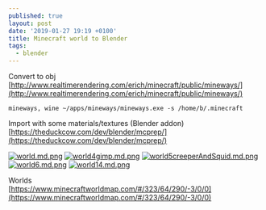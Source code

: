 ```yaml
---
published: true
layout: post
date: '2019-01-27 19:19 +0100'
title: Minecraft world to Blender
tags:
  - blender
---
```

Convert to obj  
[http://www.realtimerendering.com/erich/minecraft/public/mineways/](http://www.realtimerendering.com/erich/minecraft/public/mineways/)

    mineways, wine ~/apps/mineways/mineways.exe -s /home/b/.minecraft

Import with some materials/textures (Blender addon)  
[https://theduckcow.com/dev/blender/mcprep/](https://theduckcow.com/dev/blender/mcprep/)

[![world.md.png](https://images.weserv.nl/?url=//cdn.scrot.moe/images/2019/01/27/world.md.png)](https://scrot.moe/image/ajlZA)
[![world4gimp.md.png](https://images.weserv.nl/?url=//cdn.scrot.moe/images/2019/01/27/world4gimp.md.png)](https://scrot.moe/image/ajBPb)
[![world5creeperAndSquid.md.png](https://images.weserv.nl/?url=//cdn.scrot.moe/images/2019/01/27/world5creeperAndSquid.md.png)](https://scrot.moe/image/ajT1W)
[![world6.md.png](https://images.weserv.nl/?url=//cdn.scrot.moe/images/2019/01/28/world6.md.png)](https://scrot.moe/image/ajQTC)
[![world14.md.png](https://images.weserv.nl/?url=//cdn.scrot.moe/images/2019/02/01/world14.md.png)](https://scrot.moe/image/aICVn)

Worlds  
[https://www.minecraftworldmap.com/#/323/64/290/-3/0/0](https://www.minecraftworldmap.com/#/323/64/290/-3/0/0)
